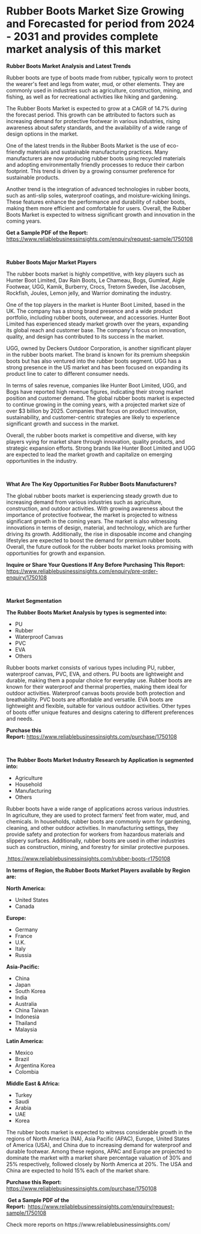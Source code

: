 <p><h1>Rubber Boots Market Size Growing and Forecasted for period from 2024 - 2031 and provides complete market analysis of this market</h1></p><p><strong>Rubber Boots Market Analysis and Latest Trends</strong></p>
<p><p>Rubber boots are type of boots made from rubber, typically worn to protect the wearer's feet and legs from water, mud, or other elements. They are commonly used in industries such as agriculture, construction, mining, and fishing, as well as for recreational activities like hiking and gardening.</p><p>The Rubber Boots Market is expected to grow at a CAGR of 14.7% during the forecast period. This growth can be attributed to factors such as increasing demand for protective footwear in various industries, rising awareness about safety standards, and the availability of a wide range of design options in the market.</p><p>One of the latest trends in the Rubber Boots Market is the use of eco-friendly materials and sustainable manufacturing practices. Many manufacturers are now producing rubber boots using recycled materials and adopting environmentally friendly processes to reduce their carbon footprint. This trend is driven by a growing consumer preference for sustainable products.</p><p>Another trend is the integration of advanced technologies in rubber boots, such as anti-slip soles, waterproof coatings, and moisture-wicking linings. These features enhance the performance and durability of rubber boots, making them more efficient and comfortable for users. Overall, the Rubber Boots Market is expected to witness significant growth and innovation in the coming years.</p></p>
<p><strong>Get a Sample PDF of the Report:&nbsp;</strong> <a href="https://www.reliablebusinessinsights.com/enquiry/request-sample/1750108">https://www.reliablebusinessinsights.com/enquiry/request-sample/1750108</a></p>
<p>&nbsp;</p>
<p><strong>Rubber Boots Major Market Players</strong></p>
<p><p>The rubber boots market is highly competitive, with key players such as Hunter Boot Limited, Dav Rain Boots, Le Chameau, Bogs, Gumleaf, Aigle Footwear, UGG, Kamik, Burberry, Crocs, Tretorn Sweden, Ilse Jacobsen, Rockfish, Joules, Lemon jelly, and Warrior dominating the industry.</p><p>One of the top players in the market is Hunter Boot Limited, based in the UK. The company has a strong brand presence and a wide product portfolio, including rubber boots, outerwear, and accessories. Hunter Boot Limited has experienced steady market growth over the years, expanding its global reach and customer base. The company's focus on innovation, quality, and design has contributed to its success in the market.</p><p>UGG, owned by Deckers Outdoor Corporation, is another significant player in the rubber boots market. The brand is known for its premium sheepskin boots but has also ventured into the rubber boots segment. UGG has a strong presence in the US market and has been focused on expanding its product line to cater to different consumer needs.</p><p>In terms of sales revenue, companies like Hunter Boot Limited, UGG, and Bogs have reported high revenue figures, indicating their strong market position and customer demand. The global rubber boots market is expected to continue growing in the coming years, with a projected market size of over $3 billion by 2025. Companies that focus on product innovation, sustainability, and customer-centric strategies are likely to experience significant growth and success in the market.</p><p>Overall, the rubber boots market is competitive and diverse, with key players vying for market share through innovation, quality products, and strategic expansion efforts. Strong brands like Hunter Boot Limited and UGG are expected to lead the market growth and capitalize on emerging opportunities in the industry.</p></p>
<p>&nbsp;</p>
<p><strong>What Are The Key Opportunities For Rubber Boots Manufacturers?</strong></p>
<p><p>The global rubber boots market is experiencing steady growth due to increasing demand from various industries such as agriculture, construction, and outdoor activities. With growing awareness about the importance of protective footwear, the market is projected to witness significant growth in the coming years. The market is also witnessing innovations in terms of design, material, and technology, which are further driving its growth. Additionally, the rise in disposable income and changing lifestyles are expected to boost the demand for premium rubber boots. Overall, the future outlook for the rubber boots market looks promising with opportunities for growth and expansion.</p></p>
<p><strong>Inquire or Share Your Questions If Any Before Purchasing This Report:</strong> <a href="https://www.reliablebusinessinsights.com/enquiry/pre-order-enquiry/1750108">https://www.reliablebusinessinsights.com/enquiry/pre-order-enquiry/1750108</a></p>
<p>&nbsp;</p>
<p><strong>Market Segmentation</strong></p>
<p><strong>The Rubber Boots Market Analysis by types is segmented into:</strong></p>
<p><ul><li>PU</li><li>Rubber</li><li>Waterproof Canvas</li><li>PVC</li><li>EVA</li><li>Others</li></ul></p>
<p><p>Rubber boots market consists of various types including PU, rubber, waterproof canvas, PVC, EVA, and others. PU boots are lightweight and durable, making them a popular choice for everyday use. Rubber boots are known for their waterproof and thermal properties, making them ideal for outdoor activities. Waterproof canvas boots provide both protection and breathability. PVC boots are affordable and versatile. EVA boots are lightweight and flexible, suitable for various outdoor activities. Other types of boots offer unique features and designs catering to different preferences and needs.</p></p>
<p><strong>Purchase this Report:&nbsp;</strong><a href="https://www.reliablebusinessinsights.com/purchase/1750108">https://www.reliablebusinessinsights.com/purchase/1750108</a></p>
<p>&nbsp;</p>
<p><strong>The Rubber Boots Market Industry Research by Application is segmented into:</strong></p>
<p><ul><li>Agriculture</li><li>Household</li><li>Manufacturing</li><li>Others</li></ul></p>
<p><p>Rubber boots have a wide range of applications across various industries. In agriculture, they are used to protect farmers' feet from water, mud, and chemicals. In households, rubber boots are commonly worn for gardening, cleaning, and other outdoor activities. In manufacturing settings, they provide safety and protection for workers from hazardous materials and slippery surfaces. Additionally, rubber boots are used in other industries such as construction, mining, and forestry for similar protective purposes.</p></p>
<p><a href="https://www.reliablebusinessinsights.com/rubber-boots-r1750108">&nbsp;https://www.reliablebusinessinsights.com/rubber-boots-r1750108</a></p>
<p><strong>In terms of Region, the Rubber Boots Market Players available by Region are:</strong></p>
<p>
    <p> <strong> North America: </strong>
        <ul>
            <li>United States</li>
            <li>Canada</li>
        </ul>
        </p> 
    <p> <strong> Europe: </strong>
        <ul>
            <li>Germany</li>
            <li>France</li>
            <li>U.K.</li>
            <li>Italy</li>
            <li>Russia</li>
        </ul>
        </p> 
    <p> <strong> Asia-Pacific: </strong>
        <ul>
            <li>China</li>
            <li>Japan</li>
            <li>South Korea</li>
            <li>India</li>
            <li>Australia</li>
            <li>China Taiwan</li>
            <li>Indonesia</li>
            <li>Thailand</li>
            <li>Malaysia</li>
        </ul>
        </p> 
    <p> <strong> Latin America: </strong>
        <ul>
            <li>Mexico</li>
            <li>Brazil</li>
            <li>Argentina Korea</li>
            <li>Colombia</li>
        </ul>
        </p> 
    <p> <strong> Middle East & Africa: </strong>
        <ul>
            <li>Turkey</li>
            <li>Saudi</li>
            <li>Arabia</li>
            <li>UAE</li>
            <li>Korea</li>
        </ul>
    </p>
    </p>
<p><p>The rubber boots market is expected to witness considerable growth in the regions of North America (NA), Asia Pacific (APAC), Europe, United States of America (USA), and China due to increasing demand for waterproof and durable footwear. Among these regions, APAC and Europe are projected to dominate the market with a market share percentage valuation of 30% and 25% respectively, followed closely by North America at 20%. The USA and China are expected to hold 15% each of the market share.</p></p>
<p><strong>Purchase this Report: </strong><a href="https://www.reliablebusinessinsights.com/purchase/1750108">https://www.reliablebusinessinsights.com/purchase/1750108</a></p>
<p>&nbsp;<strong>Get a Sample PDF of the Report:&nbsp;&nbsp;</strong><a href="https://www.reliablebusinessinsights.com/enquiry/request-sample/1750108">https://www.reliablebusinessinsights.com/enquiry/request-sample/1750108</a></p>
<p><strong></strong></p>
<p>Check more reports on https://www.reliablebusinessinsights.com/</p>
